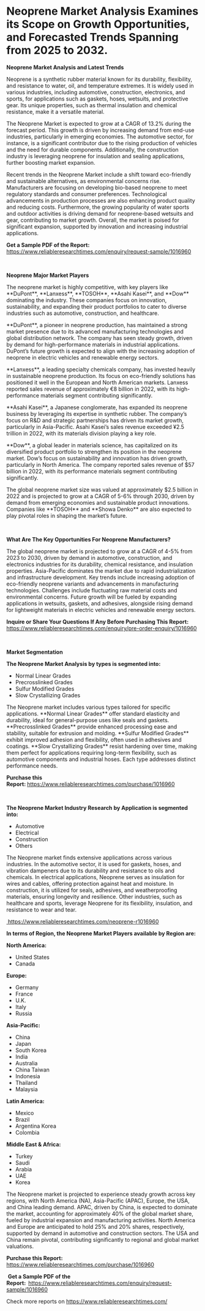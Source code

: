 <p><h1>Neoprene Market Analysis Examines its Scope on Growth Opportunities, and Forecasted Trends Spanning from 2025 to 2032.</h1></p><p><strong>Neoprene Market Analysis and Latest Trends</strong></p>
<p><p>Neoprene is a synthetic rubber material known for its durability, flexibility, and resistance to water, oil, and temperature extremes. It is widely used in various industries, including automotive, construction, electronics, and sports, for applications such as gaskets, hoses, wetsuits, and protective gear. Its unique properties, such as thermal insulation and chemical resistance, make it a versatile material.</p><p>The Neoprene Market is expected to grow at a CAGR of 13.2% during the forecast period. This growth is driven by increasing demand from end-use industries, particularly in emerging economies. The automotive sector, for instance, is a significant contributor due to the rising production of vehicles and the need for durable components. Additionally, the construction industry is leveraging neoprene for insulation and sealing applications, further boosting market expansion.</p><p>Recent trends in the Neoprene Market include a shift toward eco-friendly and sustainable alternatives, as environmental concerns rise. Manufacturers are focusing on developing bio-based neoprene to meet regulatory standards and consumer preferences. Technological advancements in production processes are also enhancing product quality and reducing costs. Furthermore, the growing popularity of water sports and outdoor activities is driving demand for neoprene-based wetsuits and gear, contributing to market growth. Overall, the market is poised for significant expansion, supported by innovation and increasing industrial applications.</p></p>
<p><strong>Get a Sample PDF of the Report:&nbsp;</strong> <a href="https://www.reliableresearchtimes.com/enquiry/request-sample/1016960?utm_campaign=2248&utm_medium=2&utm_source=Github&utm_content=ia&utm_term=25012025&utm_id=neoprene">https://www.reliableresearchtimes.com/enquiry/request-sample/1016960</a></p>
<p>&nbsp;</p>
<p><strong>Neoprene Major Market Players</strong></p>
<p><p>The neoprene market is highly competitive, with key players like **DuPont**, **Lanxess**, **TOSOH**, **Asahi Kasei**, and **Dow** dominating the industry. These companies focus on innovation, sustainability, and expanding their product portfolios to cater to diverse industries such as automotive, construction, and healthcare.</p><p>**DuPont**, a pioneer in neoprene production, has maintained a strong market presence due to its advanced manufacturing technologies and global distribution network. The company has seen steady growth, driven by demand for high-performance materials in industrial applications. DuPont’s future growth is expected to align with the increasing adoption of neoprene in electric vehicles and renewable energy sectors.</p><p>**Lanxess**, a leading specialty chemicals company, has invested heavily in sustainable neoprene production. Its focus on eco-friendly solutions has positioned it well in the European and North American markets. Lanxess reported sales revenue of approximately €8 billion in 2022, with its high-performance materials segment contributing significantly.</p><p>**Asahi Kasei**, a Japanese conglomerate, has expanded its neoprene business by leveraging its expertise in synthetic rubber. The company’s focus on R&D and strategic partnerships has driven its market growth, particularly in Asia-Pacific. Asahi Kasei’s sales revenue exceeded ¥2.5 trillion in 2022, with its materials division playing a key role.</p><p>**Dow**, a global leader in materials science, has capitalized on its diversified product portfolio to strengthen its position in the neoprene market. Dow’s focus on sustainability and innovation has driven growth, particularly in North America. The company reported sales revenue of $57 billion in 2022, with its performance materials segment contributing significantly.</p><p>The global neoprene market size was valued at approximately $2.5 billion in 2022 and is projected to grow at a CAGR of 5-6% through 2030, driven by demand from emerging economies and sustainable product innovations. Companies like **TOSOH** and **Showa Denko** are also expected to play pivotal roles in shaping the market’s future.</p></p>
<p>&nbsp;</p>
<p><strong>What Are The Key Opportunities For Neoprene Manufacturers?</strong></p>
<p><p>The global neoprene market is projected to grow at a CAGR of 4-5% from 2023 to 2030, driven by demand in automotive, construction, and electronics industries for its durability, chemical resistance, and insulation properties. Asia-Pacific dominates the market due to rapid industrialization and infrastructure development. Key trends include increasing adoption of eco-friendly neoprene variants and advancements in manufacturing technologies. Challenges include fluctuating raw material costs and environmental concerns. Future growth will be fueled by expanding applications in wetsuits, gaskets, and adhesives, alongside rising demand for lightweight materials in electric vehicles and renewable energy sectors.</p></p>
<p><strong>Inquire or Share Your Questions If Any Before Purchasing This Report:</strong> <a href="https://www.reliableresearchtimes.com/enquiry/pre-order-enquiry/1016960?utm_campaign=2248&utm_medium=2&utm_source=Github&utm_content=ia&utm_term=25012025&utm_id=neoprene">https://www.reliableresearchtimes.com/enquiry/pre-order-enquiry/1016960</a></p>
<p>&nbsp;</p>
<p><strong>Market Segmentation</strong></p>
<p><strong>The Neoprene Market Analysis by types is segmented into:</strong></p>
<p><ul><li>Normal Linear Grades</li><li>Precrosslinked Grades</li><li>Sulfur Modified Grades</li><li>Slow Crystallizing Grades</li></ul></p>
<p><p>The Neoprene market includes various types tailored for specific applications. **Normal Linear Grades** offer standard elasticity and durability, ideal for general-purpose uses like seals and gaskets. **Precrosslinked Grades** provide enhanced processing ease and stability, suitable for extrusion and molding. **Sulfur Modified Grades** exhibit improved adhesion and flexibility, often used in adhesives and coatings. **Slow Crystallizing Grades** resist hardening over time, making them perfect for applications requiring long-term flexibility, such as automotive components and industrial hoses. Each type addresses distinct performance needs.</p></p>
<p><strong>Purchase this Report:&nbsp;</strong><a href="https://www.reliableresearchtimes.com/purchase/1016960?utm_campaign=2248&utm_medium=2&utm_source=Github&utm_content=ia&utm_term=25012025&utm_id=neoprene">https://www.reliableresearchtimes.com/purchase/1016960</a></p>
<p>&nbsp;</p>
<p><strong>The Neoprene Market Industry Research by Application is segmented into:</strong></p>
<p><ul><li>Automotive</li><li>Electrical</li><li>Construction</li><li>Others</li></ul></p>
<p><p>The Neoprene market finds extensive applications across various industries. In the automotive sector, it is used for gaskets, hoses, and vibration dampeners due to its durability and resistance to oils and chemicals. In electrical applications, Neoprene serves as insulation for wires and cables, offering protection against heat and moisture. In construction, it is utilized for seals, adhesives, and weatherproofing materials, ensuring longevity and resilience. Other industries, such as healthcare and sports, leverage Neoprene for its flexibility, insulation, and resistance to wear and tear.</p></p>
<p><a href="https://www.reliableresearchtimes.com/neoprene-r1016960?utm_campaign=2248&utm_medium=2&utm_source=Github&utm_content=ia&utm_term=25012025&utm_id=neoprene">&nbsp;https://www.reliableresearchtimes.com/neoprene-r1016960</a></p>
<p><strong>In terms of Region, the Neoprene Market Players available by Region are:</strong></p>
<p>
    <p> <strong> North America: </strong>
        <ul>
            <li>United States</li>
            <li>Canada</li>
        </ul>
        </p> 
    <p> <strong> Europe: </strong>
        <ul>
            <li>Germany</li>
            <li>France</li>
            <li>U.K.</li>
            <li>Italy</li>
            <li>Russia</li>
        </ul>
        </p> 
    <p> <strong> Asia-Pacific: </strong>
        <ul>
            <li>China</li>
            <li>Japan</li>
            <li>South Korea</li>
            <li>India</li>
            <li>Australia</li>
            <li>China Taiwan</li>
            <li>Indonesia</li>
            <li>Thailand</li>
            <li>Malaysia</li>
        </ul>
        </p> 
    <p> <strong> Latin America: </strong>
        <ul>
            <li>Mexico</li>
            <li>Brazil</li>
            <li>Argentina Korea</li>
            <li>Colombia</li>
        </ul>
        </p> 
    <p> <strong> Middle East & Africa: </strong>
        <ul>
            <li>Turkey</li>
            <li>Saudi</li>
            <li>Arabia</li>
            <li>UAE</li>
            <li>Korea</li>
        </ul>
    </p>
    </p>
<p><p>The Neoprene market is projected to experience steady growth across key regions, with North America (NA), Asia-Pacific (APAC), Europe, the USA, and China leading demand. APAC, driven by China, is expected to dominate the market, accounting for approximately 40% of the global market share, fueled by industrial expansion and manufacturing activities. North America and Europe are anticipated to hold 25% and 20% shares, respectively, supported by demand in automotive and construction sectors. The USA and China remain pivotal, contributing significantly to regional and global market valuations.</p></p>
<p><strong>Purchase this Report: </strong><a href="https://www.reliableresearchtimes.com/purchase/1016960?utm_campaign=2248&utm_medium=2&utm_source=Github&utm_content=ia&utm_term=25012025&utm_id=neoprene">https://www.reliableresearchtimes.com/purchase/1016960</a></p>
<p>&nbsp;<strong>Get a Sample PDF of the Report:&nbsp;&nbsp;</strong><a href="https://www.reliableresearchtimes.com/enquiry/request-sample/1016960?utm_campaign=2248&utm_medium=2&utm_source=Github&utm_content=ia&utm_term=25012025&utm_id=neoprene">https://www.reliableresearchtimes.com/enquiry/request-sample/1016960</a></p>
<p><strong></strong></p>
<p>Check more reports on <a href="https://www.reliableresearchtimes.com/?utm_campaign=2248&utm_medium=2&utm_source=Github&utm_content=ia&utm_term=25012025&utm_id=neoprene">https://www.reliableresearchtimes.com/</a></p>